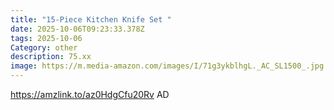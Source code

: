 ```yaml
---
title: "15-Piece Kitchen Knife Set "
date: 2025-10-06T09:23:33.378Z
tags: 2025-10-06
Category: other
description: 75.xx
image: https://m.media-amazon.com/images/I/71g3ykblhgL._AC_SL1500_.jpg
---
```

https://amzlink.to/az0HdgCfu20Rv
AD